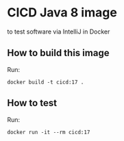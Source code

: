 # CICD Java 8 image

to test software via IntelliJ in Docker

## How to build this image

Run:

    docker build -t cicd:17 .

## How to test

Run:

    docker run -it --rm cicd:17
